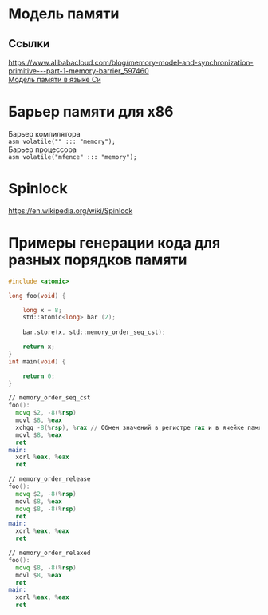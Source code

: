 # Модель памяти

## Ссылки
https://www.alibabacloud.com/blog/memory-model-and-synchronization-primitive---part-1-memory-barrier_597460  
[Модель памяти в языке Си](https://gcc.gnu.org/onlinedocs/gcc/_005f_005fatomic-Builtins.html#_005f_005fatomic-Builtins)  

# Барьер памяти для x86
Барьер компилятора  
```asm volatile("" ::: "memory");```  
Барьер процессора  
```asm volatile("mfence" ::: "memory");```  

# Spinlock
https://en.wikipedia.org/wiki/Spinlock  

# Примеры генерации кода для разных порядков памяти
```c
#include <atomic>

long foo(void) {

    long x = 8;
    std::atomic<long> bar (2);
    
    bar.store(x, std::memory_order_seq_cst);

    return x;
}
int main(void) {

    return 0;
}
```
```asm
// memory_order_seq_cst
foo():
  movq $2, -8(%rsp)
  movl $8, %eax
  xchgq -8(%rsp), %rax // Обмен значений в регистре rax и в ячейке памяти -8(rsp) за один такт процессора
  movl $8, %eax
  ret
main:
  xorl %eax, %eax
  ret

// memory_order_release
foo():
  movq $2, -8(%rsp)
  movl $8, %eax
  movq $8, -8(%rsp)
  ret
main:
  xorl %eax, %eax
  ret

// memory_order_relaxed
foo():
  movq $8, -8(%rsp)
  movl $8, %eax
  ret
main:
  xorl %eax, %eax
  ret
```
